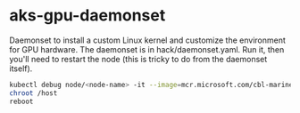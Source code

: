 # aks-gpu-daemonset

Daemonset to install a custom Linux kernel and customize the environment for GPU hardware. The daemonset is in hack/daemonset.yaml. Run it, then you'll need to restart the node (this is tricky to do from the daemonset itself).

```bash
kubectl debug node/<node-name> -it --image=mcr.microsoft.com/cbl-mariner/busybox:2.0
chroot /host
reboot
```
